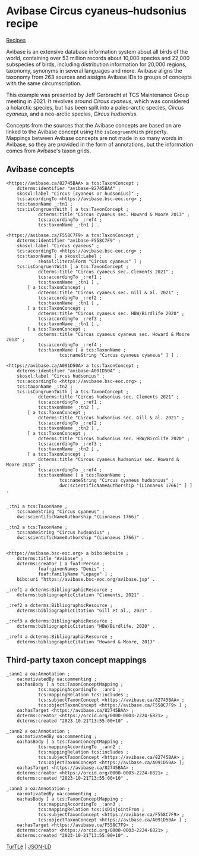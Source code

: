 # Avibase Circus cyaneus–hudsonius recipe

[Recipes](../recipes)

Avibase is an extensive database information system about all birds of the
world, containing over 53 million records about 10,000 species and 22,000
subspecies of birds, including distribution information for 20,000 regions,
taxonomy, synonyms in several languages and more. Avibase aligns the taxonomy
from 263 sources and assigns Avibase IDs to groups of concepts with the same
circumscription.

This example was presented by Jeff Gerbracht at TCS Maintenance Group meeting 
in 2021. It revolves around _Circus cyaneus_, which was considered a holarctic
species, but has been split into a paleo-arctic species, _Circus cyaneus_, and a
neo-arctic species, _Circus hudsonius_.

Concepts from the sources that the Avibase concepts are based on are linked to
the Avibase concept using the `isCongruentWith` property. Mappings between
Avibase concepts are not made in so many words in Avibase, so they are provided
in the form of annotations, but the information comes from Avibase's taxon
grids.

## Avibase concepts

```turtle
<https://avibase.ca/82745BAA> a tcs:TaxonConcept ;
    dcterms:identifier "avibase-82745BAA" ;
    skosxl:label "Circus [cyaneus or hudsonius]" ;
    tcs:accordingTo <https://avibase.bsc-eoc.org> ;
    tcs:taxonName _:tn1 ;
    tcs:isCongruentWith [ a tcs:TaxonConcept ;
            dcterms:title "Circus cyaneus sec. Howard & Moore 2013" ;
            tcs:accordingTo _:ref4 ;
            tcs:taxonName _:tn1 ] .

<https://avibase.ca/F558C7F9> a tcs:TaxonConcept ;
    dcterms:identifier "avibase-F558C7F9" ;
    skosxl:label "Circus cyaneus" ;
    tcs:accordingTo <https://avibase.bsc-eoc.org> ;
    tcs:taxonName [ a skosxl:Label ;
            skosxl:literalForm "Circus cyaneus" ] ;
    tcs:isCongruentWith [ a tcs:TaxonConcept ;
            dcterms:title "Circus cyaneus sec. Clements 2021" ;
            tcs:accordingTo _:ref1 ;
            tcs:taxonName _:tn1 ] ,
        [ a tcs:TaxonConcept ;
            dcterms:title "Circus cyaneus sec. Gill & al. 2021" ;
            tcs:accordingTo _:ref2 ;
            tcs:taxonName _:tn1 ] ,
        [ a tcs:TaxonConcept ;
            dcterms:title "Circus cyaneus sec. HBW/Birdlife 2020" ;
            tcs:accordingTo _:ref3 ;
            tcs:taxonName _:tn1 ] ,
        [ a tcs:TaxonConcept ;
            dcterms:title "Circus cyaneus cyaneus sec. Howard & Moore 2013" ;
            tcs:accordingTo _:ref4 ;
            tcs:taxonName [ a tcs:TaxonName ;
                    tcs:nameString "Circus cyaneus cyaneus" ] ] .

<https://avibase.ca/A091D50A> a tcs:TaxonConcept ;
    dcterms:identifier "avibase-A091D50A" ;
    skosxl:label "Circus hudsonius" ;
    tcs:accordingTo <https://avibase.bsc-eoc.org> ;
    tcs:taxonName _:tn2 ;
    tcs:isCongruentWith [ a tcs:TaxonConcept ;
            dcterms:title "Circus hudsonius sec. Clements 2021" ;
            tcs:accordingTo _:ref1 ;
            tcs:taxonName _:tn2 ] ,
        [ a tcs:TaxonConcept ;
            dcterms:title "Circus hudsonius sec. Gill & al. 2021" ;
            tcs:accordingTo _:ref2 ;
            tcs:taxonName _:tn2 ] ,
        [ a tcs:TaxonConcept ;
            dcterms:title "Circus hudsonius sec. HBW/Birdlife 2020" ;
            tcs:accordingTo _:ref3 ;
            tcs:taxonName _:tn2 ] ,
        [ a tcs:TaxonConcept ;
            dcterms:title "Circus cyaneus hudsonius sec. Howard & Moore 2013" ;
            tcs:accordingTo _:ref4 ;
            tcs:taxonName [ a tcs:TaxonName ;
                    tcs:nameString "Circus cyaneus hudsonius" ;
                    dwc:scientificNameAuthorship "(Linnaeus 1766)" ] ] .


_:tn1 a tcs:TaxonName ;
    tcs:nameString "Circus cyaneus" ;
    dwc:scientificNameAuthorship "(Linnaeus 1766)" .

_:tn2 a tcs:TaxonName ;
    tcs:nameString "Circus hudsonius" ;
    dwc:scientificNameAuthorship "(Linnaeus 1766)" .


<https://avibase.bsc-eoc.org> a bibo:Website ;
    dcterms:title "Avibase" ;
    dcterms:creator [ a foaf:Person ;
            foaf:givenNames "Denis" ;
            foaf:familyName "Lepage" ] ;
    bibo:uri "https://avibase.bsc-eoc.org/avibase.jsp" .

_:ref1 a dcterms:BibliographicResource ;
    dcterms:bibliographicCitation "Clements, 2021" .

_:ref2 a dcterms:BibliographicResource ;
    dcterms:bibliographicCitation "Gill et al., 2021" .

_:ref3 a dcterms:BibliographicResource ;
    dcterms:bibliographicCitation "HBW/Birdlife, 2020" .

_:ref4 a dcterms:BibliographicResource ;
    dcterms:bibliographicCitation "Howard & Moore, 2013" .
```

## Third-party taxon concept mappings

```turtle
_:ann1 a oa:Annotation ;
    oa:motivatedBy oa:commenting ;
    oa:hasBody [ a tcs:TaxonConceptMapping ;
            tcs:mappingAccordingTo _:ann1 ;
            tcs:mappingRelation tcs:includes ;
            tcs:subjectTaxonConcept <https://avibase.ca/82745BAA> ;
            tcs:objectTaxonConcept <https://avibase.ca/F558C7F9> ] ;
    oa:hasTarget <https://avibase.ca/82745BAA> ;
    dcterms:creator <https://orcid.org/0000-0003-2224-6821> ;
    dcterms:created "2023-10-21T13:55:00+10" .

_:ann2 a oa:Annotation ;
    oa:motivatedBy oa:commenting ;
    oa:hasBody [ a tcs:TaxonConceptMapping ;
            tcs:mappingAccordingTo _:ann2 ;
            tcs:mappingRelation tcs:includes ;
            tcs:subjectTaxonConcept <https://avibase.ca/82745BAA> ;
            tcs:objectTaxonConcept <https://avibase.ca/A091D50A> ];
    oa:hasTarget <https://avibase.ca/82745BAA> ;
    dcterms:creator <https://orcid.org/0000-0003-2224-6821> ;
    dcterms:created "2023-10-21T13:55:00+10" .

_:ann3 a oa:Annotation ;
    oa:motivatedBy oa:commenting ;
    oa:hasBody [ a tcs:TaxonConceptMapping ;
            tcs:mappingAccordingTo _:ann3 ;
            tcs:mappingRelation tcs:isDisjointFrom ;
            tcs:subjectTaxonConcept <https://avibase.ca/F558C7F9> ;
            tcs:objectTaxonConcept <https://avibase.ca/A091D50A> ] ;
    oa:hasTarget <https://avibase.ca/F558C7F9> ;
    dcterms:creator <https://orcid.org/0000-0003-2224-6821> ;
    dcterms:created "2023-10-21T13:55:00+10" .
```

[TurTLe](https://github.com/tdwg/tcs2/blob/master/recipes/avibase-circus-cyaneus-hudsonius.ttl) |
[JSON-LD](https://github.com/tdwg/tcs2/blob/master/recipes/avibase-circus-cyaneus-hudsonius.jsonld)
